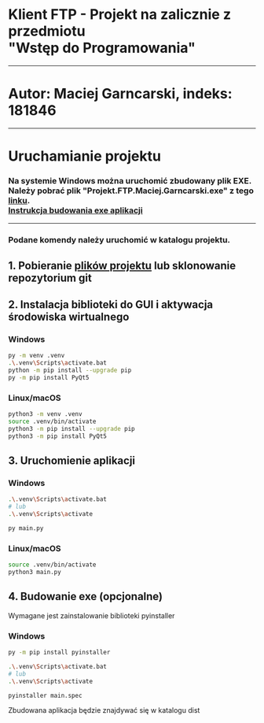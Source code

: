 # Klient FTP - Projekt na zalicznie z przedmiotu <br/> "Wstęp do Programowania"

---

# Autor: Maciej Garncarski, indeks: 181846

---

# Uruchamianie projektu

### Na systemie Windows można uruchomić zbudowany plik EXE. Należy pobrać plik "Projekt.FTP.Maciej.Garncarski.exe" z tego [linku](https://github.com/MaciejGarncarski/projekt-python-zaliczenie/releases/).<br/>[Instrukcja budowania exe aplikacji](#4-budowanie-exe-opcjonalne)

---

### Podane komendy należy uruchomić w katalogu projektu.

## 1. Pobieranie [plików projektu](https://codeload.github.com/MaciejGarncarski/projekt-python-zaliczenie/zip/refs/heads/master) lub sklonowanie repozytorium git

## 2. Instalacja biblioteki do GUI i aktywacja środowiska wirtualnego

### Windows
```sh
py -m venv .venv
.\.venv\Scripts\activate.bat
python -m pip install --upgrade pip
py -m pip install PyQt5 
```

### Linux/macOS
```bash
python3 -m venv .venv
source .venv/bin/activate
python3 -m pip install --upgrade pip
python3 -m pip install PyQt5
```

## 3. Uruchomienie aplikacji
### Windows
```sh
.\.venv\Scripts\activate.bat
# lub
.\.venv\Scripts\activate

py main.py
```

### Linux/macOS
```bash
source .venv/bin/activate
python3 main.py
```


## 4. Budowanie exe (opcjonalne)
Wymagane jest zainstalowanie biblioteki pyinstaller
### Windows
```sh
py -m pip install pyinstaller

.\.venv\Scripts\activate.bat
# lub
.\.venv\Scripts\activate

pyinstaller main.spec
```
Zbudowana aplikacja będzie znajdywać się w katalogu dist